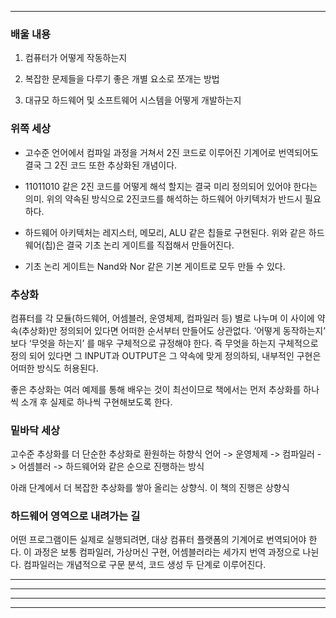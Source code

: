 ***
### 배울 내용

1. 컴퓨터가 어떻게 작동하는지 

2. 복잡한 문제들을 다루기 좋은 개별 요소로 쪼개는 방법

3. 대규모 하드웨어 및 소프트웨어 시스템을 어떻게 개발하는지

### 위쪽 세상

- 고수준 언어에서 컴파일 과정을 거쳐서 2진 코드로 이루어진 기계어로 번역되어도 결국 그 2진 코드 또한 추상화된 개념이다.

- 11011010 같은 2진 코드를 어떻게 해석 할지는 결국 미리 정의되어 있어야 한다는 의미.
위의 약속된 방식으로 2진코드를 해석하는 하드웨어 아키텍처가 반드시 필요하다.

- 하드웨어 아키텍처는 레지스터, 메모리, ALU 같은 칩들로 구현된다.
위와 같은 하드웨어(칩)은 결국 기초 논리 게이트를 직접해서 만들어진다. 

- 기초 논리 게이트는 Nand와 Nor 같은 기본 게이트로 모두 만들 수 있다.

### 추상화


컴퓨터를 각 모듈(하드웨어, 어셈블러, 운영체제, 컴파일러 등) 별로 나누며 이 사이에 약속(추상화)만 정의되어 있다면 어떠한 순서부터 만들어도 상관없다.
‘어떻게 동작하는지’ 보다 ‘무엇을 하는지’ 를 매우 구체적으로 규정해야 한다.
즉 무엇을 하는지 구체적으로 정의 되어 있다면 그 INPUT과 OUTPUT은 그 약속에 맞게 정의하되, 내부적인 구현은 어떠한 방식도 허용된다.  

좋은 추상화는 여러 예제를 통해 배우는 것이 최선이므로 책에서는 먼저 추상화를 하나씩 소개 후 실제로 하나씩 구현해보도록 한다. 

### 밑바닥 세상
고수준 추상화를 더 단순한 추상화로 환원하는 하향식
언어 -> 운영체제 -> 컴파일러 -> 어셈블러 -> 하드웨어와 같은 순으로 진행하는 방식

아래 단계에서 더 복잡한 추상화를 쌓아 올리는 상향식.
이 책의 진행은 상향식

### 하드웨어 영역으로 내려가는 길
어떤 프로그램이든 실제로 실행되려면, 대상 컴퓨터 플랫폼의 기계어로 번역되어야 한다.
이 과정은 보통 컴파일러, 가상머신 구현, 어셈블러라는 세가지 번역 과정으로 나뉜다.
컴파일러는 개념적으로 구문 분석, 코드 생성 두 단계로 이루어진다.

* * *

***

*****

- - -
